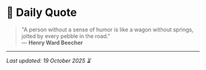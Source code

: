 # 📜 Daily Quote

> "A person without a sense of humor is like a wagon without springs, jolted by every pebble in the road."  
> — **Henry Ward Beecher**

---

_Last updated: 19 October 2025 ⏳_
